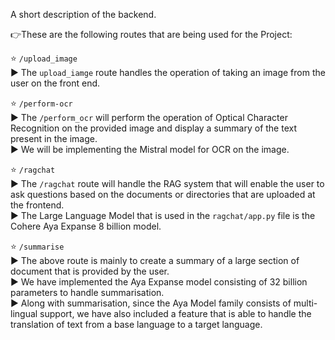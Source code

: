 A short description of the backend.

👉These are the following routes that are being used for the Project:

⭐ `/upload_image`\
▶️ The `upload_iamge` route handles the operation of taking an image from the user on the front end.



⭐ `/perform-ocr`\
▶️ The `/perform_ocr` will perform the operation of Optical Character Recognition on the provided image and display a summary of the text present in the image.\
▶️ We will be implementing the Mistral model for OCR on the image.



⭐ `/ragchat`\
▶️ The `/ragchat` route will handle the RAG system that will enable the user to ask questions based on the documents or directories that are uploaded at the frontend.\
▶️ The Large Language Model that is used in the `ragchat/app.py` file is the Cohere Aya Expanse 8 billion model.



⭐ `/summarise`\
▶️ The above route is mainly to create a summary of a large section of document that is provided by the user.\
▶️ We have implemented the Aya Expanse model consisting of 32 billion parameters to handle summarisation.\
▶️ Along with summarisation, since the Aya Model family consists of multi-lingual support, we have also included a feature that is able to handle the translation of text from a base language to a target language. 
